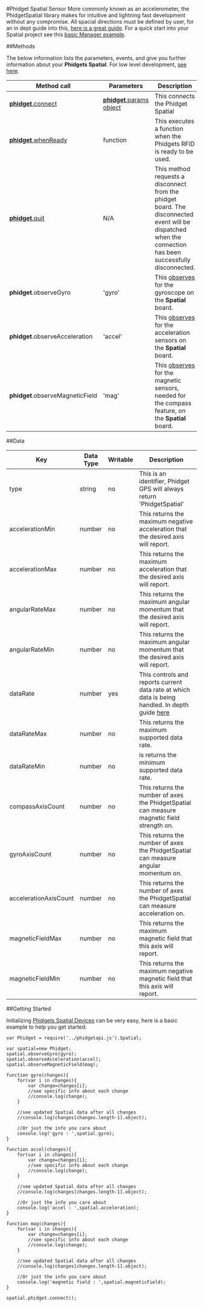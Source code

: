 #Phidget Spatial Sensor
More commonly known as an accelerometer, the PhidgetSpatial library makes for intuitive and lightning fast development without any compromise. All spacial directions must be defined by user, for an in dept guide into this, [here is a great guide](http://www.phidgets.com/docs/1044_User_Guide). For a quick start into your Spatial project see this [basic Manager example](https://github.com/RIAEvangelist/node-phidget-API/blob/master/examples/spatial.js).

##Methods

The below information lists the parameters, events, and give you further information about your __Phidgets Spatial__. For low level development, [see here](https://github.com/RIAEvangelist/node-phidget-API/blob/master/docs/Phidget.md#connecting--phidgetparams).

|Method call|Parameters|Description|
|---|---|---|
|[__phidget__.connect](https://github.com/RIAEvangelist/node-phidget-API/blob/master/docs/Phidget.md)|[__phidget__.params object](https://github.com/RIAEvangelist/node-phidget-API/blob/master/docs/Phidget.md#connecting--phidgetparams)|This connects the Phidget Spatial|
|[__phidget__.whenReady](https://github.com/RIAEvangelist/node-phidget-API/blob/master/docs/Phidget.md)|function |This executes a function when the Phidgets RFID is ready to be used.|
|[__phidget__.quit](https://github.com/RIAEvangelist/node-phidget-API/blob/master/docs/Phidget.md)|N/A |This method requests a disconnect from the phidget board.  The disconnected event will be dispatched when the connection has been successfully disconnected. |
|__phidget__.observeGyro|'gyro'|This [observes](https://developer.mozilla.org/en-US/docs/Web/JavaScript/Reference/Global_Objects/Object/observe) for the gyroscope on the __Spatial__ board. |
|__phidget__.observeAcceleration|'accel'|This [observes](https://developer.mozilla.org/en-US/docs/Web/JavaScript/Reference/Global_Objects/Object/observe) for the acceleration sensors on the __Spatial__ board. |
|__phidget__.observeMagneticField|'mag'|This [observes](https://developer.mozilla.org/en-US/docs/Web/JavaScript/Reference/Global_Objects/Object/observe) for the magnetic sensors, needed for the compass feature, on the __Spatial__ board. |

##Data
 
|Key|Data Type|Writable|Description|
|---|---|---|---|
|type|string|no|This is an identifier, Phidget GPS will always return 'PhidgetSpatial'|
|accelerationMin|number|no|This returns the maximum negative acceleration that the desired axis will report.|
|accelerationMax|number|no|This returns the maximum acceleration that the desired axis will report.|
|angularRateMax|number|no|This returns the maximum angular momentum that the desired axis will report.|
|angularRateMin|number|no|This returns the maximum angular momentum that the desired axis will report. |
|dataRate|number|yes|This controls and reports current data rate at which data is being handled. In depth guide [here](http://www.phidgets.com/docs/1044_User_Guide) |
|dataRateMax|number|no|This returns the maximum supported data rate.|
|dataRateMin|number|no|is returns the minimum supported data rate.|
|compassAxisCount|number|no|This returns the number of axes the PhidgetSpatial can measure magnetic field strength on. |
|gyroAxisCount|number|no|This returns the number of axes the PhidgetSpatial can measure angular momentum on. |
|accelerationAxisCount|number|no|This returns the number of axes the PhidgetSpatial can measure acceleration on. |
|magneticFieldMax|number|no|This returns the maximum magnetic field that this axis will report.|
|magneticFieldMin|number|no|This returns the maximum negative magnetic field that this axis will report.|



##Getting Started

Initializing [Phidgets Spatial Devices](http://www.phidgets.com/products.php?category=1) can be very easy, here is a basic example to help you get started.

    var Phidget = require('../phidgetapi.js').Spatial;

    var spatial=new Phidget;
    spatial.observeGyro(gyro);
    spatial.observeAcceleration(accel);
    spatial.observeMagneticField(mag);

    function gyro(changes){
        for(var i in changes){
            var change=changes[i];
            //see specific info about each change
            //console.log(change);
        }

        //see updated Spatial data after all changes
        //console.log(changes[changes.length-1].object);

        //Or just the info you care about
        console.log('gyro : ',spatial.gyro);
    }

    function accel(changes){
        for(var i in changes){
            var change=changes[i];
            //see specific info about each change
            //console.log(change);
        }

        //see updated Spatial data after all changes
        //console.log(changes[changes.length-1].object);

        //Or just the info you care about
        console.log('accel : ',spatial.acceleration);
    }

    function mag(changes){
        for(var i in changes){
            var change=changes[i];
            //see specific info about each change
            //console.log(change);
        }

        //see updated Spatial data after all changes
        //console.log(changes[changes.length-1].object);

        //Or just the info you care about
        console.log('magnetic field : ',spatial.magneticField);
    }

    spatial.phidget.connect();